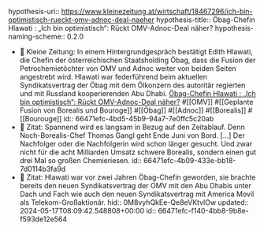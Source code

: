 hypothesis-uri:: https://www.kleinezeitung.at/wirtschaft/18467296/ich-bin-optimistisch-rueckt-omv-adnoc-deal-naeher
hypothesis-title:: Öbag-Chefin Hlawati : „Ich bin optimistisch“: Rückt OMV-Adnoc-Deal näher?
hypothesis-naming-scheme:: 0.2.0

- 📝 Kleine Zeitung: In einem Hintergrundgespräch bestätigt Edith Hlawati, die Chefin der österreichischen Staatsholding Öbag, dass die Fusion der Petrochemietöchter von OMV und Adnoc weiter von beiden Seiten angestrebt wird. Hlawati war federführend beim aktuellen Syndikatsvertrag der Öbag mit dem Ölkonzern des autoritär regierten und mit Russland kooperierenden Abu Dhabi.  [Öbag-Chefin Hlawati : „Ich bin optimistisch“: Rückt OMV-Adnoc-Deal näher?](https://www.kleinezeitung.at/wirtschaft/18467296/ich-bin-optimistisch-rueckt-omv-adnoc-deal-naeher) #[[OMV]] #[[Geplante Fusion von Borealis und Bouroge]] #[[Öbag]] #[[Adnoc]] #[[Borealis]] #[[Bourouge]]
  id:: 66471efc-4bd5-45b9-94a7-7e0ffc5c20ab
- 📌 Zitat: Spannend wird es langsam in Bezug auf den Zeitablauf. Denn Noch-Borealis-Chef Thomas Gangl geht Ende Juni von Bord. [...] Der Nachfolger oder die Nachfolgerin wird schon länger gesucht. Und zwar nicht für die acht Milliarden Umsatz schwere Borealis, sondern einen gut drei Mal so großen Chemieriesen.
  id:: 66471efc-4b09-433e-bb18-7d0114b3fa9d
- 📌 Zitat: Hlawati war vor zwei Jahren Öbag-Chefin geworden, sie brachte bereits den neuen Syndikatsvertrag der OMV mit den Abu Dhabis unter Dach und Fach wie auch den neuen Syndikatsvertrag mit America Movil als Telekom-Großaktionär.
  hid:: 0M8vyhQkEe-Qe8eVKtvlOw
  updated:: 2024-05-17T08:09:42.548808+00:00
  id:: 66471efc-f140-4bb8-9b8e-f593de12e564